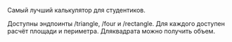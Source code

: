 Самый лучший калькулятор для студентиков.

Доступны эндпоинты /triangle, /four и /rectangle. Для каждого доступен расчёт площади и периметра. Дляквадрата можно получить объем.
